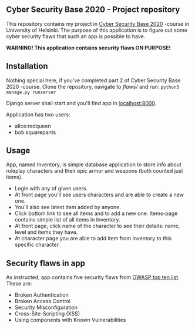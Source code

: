 ## Cyber Security Base 2020 - Project repository

This repository contains my project in [Cyber Security Base 2020](https://cybersecuritybase.mooc.fi/module-3.1) -course in University of Helsinki. The purpose of this application is to figure out some cyber security flaws that such an app is possible to have.

**WARNING! This application contains security flaws ON PURPOSE!**

## Installation

Nothing special here, if you've completed part 2 of Cyber Security Base 2020 -course. Clone the repository, navigate to *flaws/* and run: ```python3 manage.py runserver```

Django server shall start and you'll find app in [localhost:8000](localhost:8000/).

Application has two users:
- alice:redqueen
- bob:squarepants

## Usage

App, named Inventory, is simple database application to store info about roleplay characters and their epic armor and weapons (both counted just items).

- Login with any of given users.
- At front page you'll see users characters and are able to create a new one.
- You'll also see latest item added by anyone.
- Click bottom link to see all items and to add a new one. Items-page contains simple list of all items in Inventory.
- At front page, click name of the character to see their details: name, level and items they have.
- At character page you are able to add item from Inventory to this specific character.

## Security flaws in app

As instructed, app contains five security flaws from [OWASP top ten list](https://owasp.org/www-project-top-ten/). These are:
- Broken Authentication
- Broken Access Control
- Security Misconfiguration
- Cross-Site-Scripting (XSS)
- Using components with Known Vulnerabilities